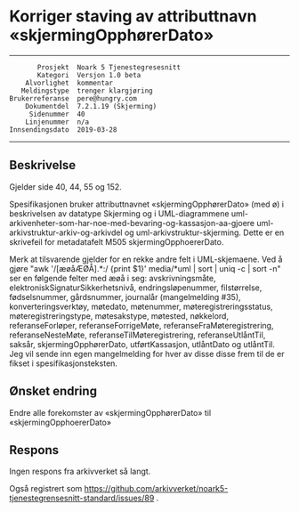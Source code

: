 Korriger staving av attributtnavn «skjermingOpphørerDato»
=========================================================

 ------------------  ---------------------------------
           Prosjekt  Noark 5 Tjenestegresesnitt
           Kategori  Versjon 1.0 beta
        Alvorlighet  kommentar
       Meldingstype  trenger klargjøring
    Brukerreferanse  pere@hungry.com
        Dokumentdel  7.2.1.19 (Skjerming)
         Sidenummer  40
        Linjenummer  n/a
    Innsendingsdato  2019-03-28
 ------------------  ---------------------------------

Beskrivelse
-----------

Gjelder side 40, 44, 55 og 152.

Spesifikasjonen bruker attributtnavnet «skjermingOpphørerDato» (med ø)
i beskrivelsen av datatype Skjerming og i UML-diagrammene
uml-arkivenheter-som-har-noe-med-bevaring-og-kassasjon-aa-gjoere
uml-arkivstruktur-arkiv-og-arkivdel og uml-arkivstruktur-skjerming.
Dette er en skrivefeil for metadatafelt M505 skjermingOpphoererDato.

Merk at tilsvarende gjelder for en rekke andre felt i UML-skjemaene.
Ved å gjøre "awk '/[æøåÆØÅ].*:/ {print $1}' media/*uml | sort | uniq
-c | sort -n" ser en følgende felter med æøå i seg: avskrivningsmåte,
elektroniskSignaturSikkerhetsnivå, endringsløpenummer, filstørrelse,
fødselsnummer, gårdsnummer, journalår (mangelmelding #35),
konverteringsverktøy, møtedato, møtenummer, møteregistreringsstatus,
møteregistreringstype, møtesakstype, møtested, nøkkelord,
referanseForløper, referanseForrigeMøte, referanseFraMøteregistrering,
referanseNesteMøte, referanseTilMøteregistrering, referanseUtlåntTil,
saksår, skjermingOpphørerDato, utførtKassasjon, utlåntDato og
utlåntTil.  Jeg vil sende inn egen mangelmelding for hver av disse
disse frem til de er fikset i spesifikasjonsteksten.

Ønsket endring
--------------

Endre alle forekomster av «skjermingOpphørerDato» til «skjermingOpphoererDato»

Respons
-------

Ingen respons fra arkivverket så langt.

Også registrert som
https://github.com/arkivverket/noark5-tjenestegrensesnitt-standard/issues/89 .
